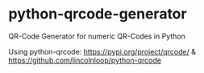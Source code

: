 # python-qrcode-generator

QR-Code Generator for numeric QR-Codes in Python

Using python-qrcode: https://pypi.org/project/qrcode/ & https://github.com/lincolnloop/python-qrcode

